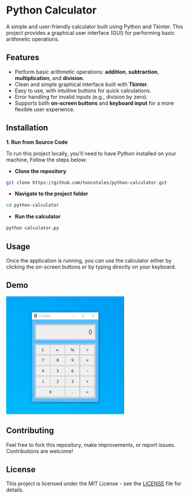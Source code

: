 # Python Calculator
A simple and user-friendly calculator built using Python and Tkinter. This project provides a graphical user interface (GUI) for performing basic arithmetic operations.

## Features
* Perform basic arithmetic operations: **addition**, **subtraction**, **multiplication**, and **division**.
* Clean and simple graphical interface built with **Tkinter**.
* Easy to use, with intuitive buttons for quick calculations.
* Error handling for invalid inputs (e.g., division by zero).
* Supports both **on-screen buttons** and **keyboard input** for a more flexible user experience.

## Installation

**1. Run from Source Code**

To run this project locally, you'll need to have Python installed on your machine, Follow the steps below:

* __Clone the repository__
```bash
git clone https://github.com/toncotales/python-calculator.git
```
* __Navigate to the project folder__
```bash
cd python-calculator
```
* __Run the calculator__
```bash
python calculator.py
```

## Usage
Once the application is running, you can use the calculator either by clicking the on-screen buttons or by typing directly on your keyboard.

## Demo
<img src="/assets/demo.gif" width="320" height="320"/>

## Contributing
Feel free to fork this repository, make improvements, or report issues. Contributions are welcome!

## License
This project is licensed under the MIT License - see the [LICENSE](LICENSE) file for details.

